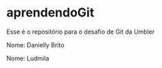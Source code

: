 # aprendendoGit
Esse é o repositório para o desafio de Git da Umbler

Nome: Danielly Brito

Nome: Ludmila 